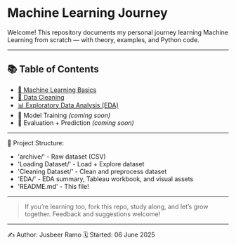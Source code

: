 # Machine Learning Journey

Welcome! This repository documents my personal journey learning Machine Learning from scratch — with theory, examples, and Python code.

---

## 📚 Table of Contents

- [🧠 Machine Learning Basics](docs/machine_learning.md)
- [🧹 Data Cleaning](docs/data_cleaning.md)
- [📊 Exploratory Data Analysis (EDA)](docs/eda.md)
- 🧪 Model Training *(coming soon)*
- 🎯 Evaluation + Prediction *(coming soon)*

---

📂 Project Structure:
- 'archive/' - Raw dataset (CSV)
- 'Loading Dataset/' - Load + Explore dataset
- 'Cleaning Dataset/' - Clean and preprocess dataset
- 'EDA/' - EDA summary, Tableau workbook, and visual assets
- 'README.md' - This file!

---

> If you’re learning too, fork this repo, study along, and let’s grow together.
> Feedback and suggestions welcome!

---
✍️ Author: Jusbeer Ramo
🗓️ Started: 06 June 2025